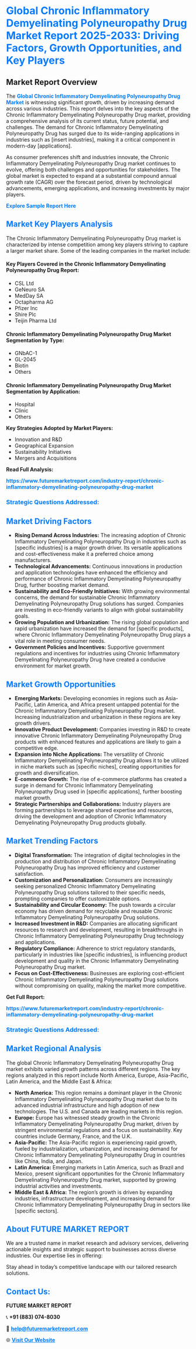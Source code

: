 <h1 style="color: #007BFF;">Global Chronic Inflammatory Demyelinating Polyneuropathy Drug Market Report 2025-2033: Driving Factors, Growth Opportunities, and Key Players</h1>

<section id="overview">
<h2>Market Report Overview</h2>
<p>The <a href="https://www.futuremarketreport.com/industry-report/chronic-inflammatory-demyelinating-polyneuropathy-drug-market" style="color: #007BFF; text-decoration: none;"><strong>Global Chronic Inflammatory Demyelinating Polyneuropathy Drug Market</strong></a> is witnessing significant growth, driven by increasing demand across various industries. This report delves into the key aspects of the Chronic Inflammatory Demyelinating Polyneuropathy Drug market, providing a comprehensive analysis of its current status, future potential, and challenges. The demand for Chronic Inflammatory Demyelinating Polyneuropathy Drug has surged due to its wide-ranging applications in industries such as [insert industries], making it a critical component in modern-day [applications].</p>
<p>As consumer preferences shift and industries innovate, the Chronic Inflammatory Demyelinating Polyneuropathy Drug market continues to evolve, offering both challenges and opportunities for stakeholders. The global market is expected to expand at a substantial compound annual growth rate (CAGR) over the forecast period, driven by technological advancements, emerging applications, and increasing investments by major players.</p>
</section>

<section id="overview">
<p><a href="https://www.futuremarketreport.com/request-sample/reportId=86214" style="color: #007BFF; text-decoration: none;"><strong>Explore Sample Report Here</strong></a></p>
</section>

<section id="key-players">
<h2 style="color: #007BFF;">Market Key Players Analysis</h2>
<p>The Chronic Inflammatory Demyelinating Polyneuropathy Drug market is characterized by intense competition among key players striving to capture a larger market share. Some of the leading companies in the market include:</p>
<h4>Key Players Covered in the Chronic Inflammatory Demyelinating Polyneuropathy Drug Report:</h4>
<ul><li>CSL Ltd</li><li>GeNeuro SA</li><li>MedDay SA</li><li>Octapharma AG</li><li>Pfizer Inc</li><li>Shire Plc</li><li>Teijin Pharma Ltd</li></ul>
<h4>Chronic Inflammatory Demyelinating Polyneuropathy Drug Market Segmentation by Type:</h4>
<ul><li>GNbAC-1</li><li>GL-2045</li><li>Biotin</li><li>Others</li></ul>

<h4>Chronic Inflammatory Demyelinating Polyneuropathy Drug Market Segmentation by Application:</h4>
<ul><li>Hospital</li><li>Clinic</li><li>Others</li></ul>
<p><strong>Key Strategies Adopted by Market Players:</strong></p>
<ul>
<li>Innovation and R&D</li>
<li>Geographical Expansion</li>
<li>Sustainability Initiatives</li>
<li>Mergers and Acquisitions</li>
</ul>
</section>

<section>
<p><strong>Read Full Analysis: </strong></p><a href="https://www.futuremarketreport.com/industry-report/chronic-inflammatory-demyelinating-polyneuropathy-drug-market" style="color: #007BFF; text-decoration: none;"><strong>https://www.futuremarketreport.com/industry-report/chronic-inflammatory-demyelinating-polyneuropathy-drug-market</strong></a>
<h3 style="color: #007BFF;">Strategic Questions Addressed:</h3>
</section>

<section id="driving-factors">
<h2 style="color: #007BFF;">Market Driving Factors</h2>
<ul>
<li><strong>Rising Demand Across Industries:</strong> The increasing adoption of Chronic Inflammatory Demyelinating Polyneuropathy Drug in industries such as [specific industries] is a major growth driver. Its versatile applications and cost-effectiveness make it a preferred choice among manufacturers.</li>
<li><strong>Technological Advancements:</strong> Continuous innovations in production and application technologies have enhanced the efficiency and performance of Chronic Inflammatory Demyelinating Polyneuropathy Drug, further boosting market demand.</li>
<li><strong>Sustainability and Eco-Friendly Initiatives:</strong> With growing environmental concerns, the demand for sustainable Chronic Inflammatory Demyelinating Polyneuropathy Drug solutions has surged. Companies are investing in eco-friendly variants to align with global sustainability goals.</li>
<li><strong>Growing Population and Urbanization:</strong> The rising global population and rapid urbanization have increased the demand for [specific products], where Chronic Inflammatory Demyelinating Polyneuropathy Drug plays a vital role in meeting consumer needs.</li>
<li><strong>Government Policies and Incentives:</strong> Supportive government regulations and incentives for industries using Chronic Inflammatory Demyelinating Polyneuropathy Drug have created a conducive environment for market growth.</li>
</ul>
</section>

<section id="growth-opportunities">
<h2 style="color: #007BFF;">Market Growth Opportunities</h2>
<ul>
<li><strong>Emerging Markets:</strong> Developing economies in regions such as Asia-Pacific, Latin America, and Africa present untapped potential for the Chronic Inflammatory Demyelinating Polyneuropathy Drug market. Increasing industrialization and urbanization in these regions are key growth drivers.</li>
<li><strong>Innovative Product Development:</strong> Companies investing in R&D to create innovative Chronic Inflammatory Demyelinating Polyneuropathy Drug products with enhanced features and applications are likely to gain a competitive edge.</li>
<li><strong>Expansion into Niche Applications:</strong> The versatility of Chronic Inflammatory Demyelinating Polyneuropathy Drug allows it to be utilized in niche markets such as [specific niches], creating opportunities for growth and diversification.</li>
<li><strong>E-commerce Growth:</strong> The rise of e-commerce platforms has created a surge in demand for Chronic Inflammatory Demyelinating Polyneuropathy Drug used in [specific applications], further boosting market growth.</li>
<li><strong>Strategic Partnerships and Collaborations:</strong> Industry players are forming partnerships to leverage shared expertise and resources, driving the development and adoption of Chronic Inflammatory Demyelinating Polyneuropathy Drug products globally.</li>
</ul>
</section>

<section id="trending-factors">
<h2 style="color: #007BFF;">Market Trending Factors</h2>
<ul>
<li><strong>Digital Transformation:</strong> The integration of digital technologies in the production and distribution of Chronic Inflammatory Demyelinating Polyneuropathy Drug has improved efficiency and customer satisfaction.</li>
<li><strong>Customization and Personalization:</strong> Consumers are increasingly seeking personalized Chronic Inflammatory Demyelinating Polyneuropathy Drug solutions tailored to their specific needs, prompting companies to offer customizable options.</li>
<li><strong>Sustainability and Circular Economy:</strong> The push towards a circular economy has driven demand for recyclable and reusable Chronic Inflammatory Demyelinating Polyneuropathy Drug solutions.</li>
<li><strong>Increased Investment in R&D:</strong> Companies are allocating significant resources to research and development, resulting in breakthroughs in Chronic Inflammatory Demyelinating Polyneuropathy Drug technology and applications.</li>
<li><strong>Regulatory Compliance:</strong> Adherence to strict regulatory standards, particularly in industries like [specific industries], is influencing product development and quality in the Chronic Inflammatory Demyelinating Polyneuropathy Drug market.</li>
<li><strong>Focus on Cost-Effectiveness:</strong> Businesses are exploring cost-efficient Chronic Inflammatory Demyelinating Polyneuropathy Drug solutions without compromising on quality, making the market more competitive.</li>
</ul>
</section>

<section>
<p><strong>Get Full Report: </strong></p><a href="https://www.futuremarketreport.com/industry-report/chronic-inflammatory-demyelinating-polyneuropathy-drug-market" style="color: #007BFF; text-decoration: none;"><strong>https://www.futuremarketreport.com/industry-report/chronic-inflammatory-demyelinating-polyneuropathy-drug-market</strong></a>
<h3 style="color: #007BFF;">Strategic Questions Addressed:</h3>
</section>


<section id="regional-analysis">
<h2 style="color: #007BFF;">Market Regional Analysis</h2>
<p>The global Chronic Inflammatory Demyelinating Polyneuropathy Drug market exhibits varied growth patterns across different regions. The key regions analyzed in this report include North America, Europe, Asia-Pacific, Latin America, and the Middle East & Africa:</p>
<ul>
<li><strong>North America:</strong> This region remains a dominant player in the Chronic Inflammatory Demyelinating Polyneuropathy Drug market due to its advanced industrial infrastructure and high adoption of new technologies. The U.S. and Canada are leading markets in this region.</li>
<li><strong>Europe:</strong> Europe has witnessed steady growth in the Chronic Inflammatory Demyelinating Polyneuropathy Drug market, driven by stringent environmental regulations and a focus on sustainability. Key countries include Germany, France, and the U.K.</li>
<li><strong>Asia-Pacific:</strong> The Asia-Pacific region is experiencing rapid growth, fueled by industrialization, urbanization, and increasing demand for Chronic Inflammatory Demyelinating Polyneuropathy Drug in countries like China, India, and Japan.</li>
<li><strong>Latin America:</strong> Emerging markets in Latin America, such as Brazil and Mexico, present significant opportunities for the Chronic Inflammatory Demyelinating Polyneuropathy Drug market, supported by growing industrial activities and investments.</li>
<li><strong>Middle East & Africa:</strong> The region’s growth is driven by expanding industries, infrastructure development, and increasing demand for Chronic Inflammatory Demyelinating Polyneuropathy Drug in sectors like [specific sectors].</li>
</ul>
</section>

<footer>
<h2 style="color: #007BFF;">About FUTURE MARKET REPORT</h2>
<p>We are a trusted name in market research and advisory services, delivering actionable insights and strategic support to businesses across diverse industries. Our expertise lies in offering:</p>

<p>Stay ahead in today’s competitive landscape with our tailored research solutions.</p>

<h2 style="color: #007BFF;">Contact Us:</h2>
<p><strong>FUTURE MARKET REPORT</strong></p>
<p>📞 <strong>+91 (883) 074-8030</strong></p>
<p>📧 <strong><a href="mailto:help@futuremarketreport.com" style="color: #007BFF;">help@futuremarketreport.com</a></strong></p>
<p>🌐 <strong><a href="https://www.futuremarketreport.com/" style="color: #007BFF;">Visit Our Website</a></strong></p>
</footer>